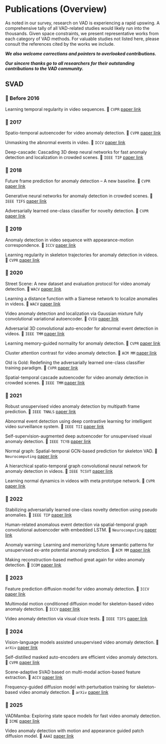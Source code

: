 # Publications (Overview)

As noted in our survey, research on VAD is experiencing a rapid upswing. A comprehensive tally of all VAD-related studies would likely run into the thousands. Given space constraints, we present representative works from each category of VAD methods. For valuable studies not listed here, please consult the references cited by the works we include. 

***We also welcome corrections and pointers to overlooked contributions.***

***Our sincere thanks go to all researchers for their outstanding contributions to the VAD community.***

## SVAD

### 📖 Before 2016

Learning temporal regularity in video sequences. 📰 `CVPR` 
[paper link]()

### 📖 2017

Spatio-temporal autoencoder for video anomaly detection. 📰 `CVPR` 
[paper link]()

Unmasking the abnormal events in video. 📰 `ICCV` 
[paper link]()

Deep-cascade: Cascading 3D deep neural networks for fast anomaly detection and localization in crowded scenes. 📰 `IEEE TIP` 
[paper link]()

### 📖 2018

Future frame prediction for anomaly detection – A new baseline. 📰 `CVPR` 
[paper link]()

 Generative neural networks for anomaly detection in crowded scenes. 📰 `IEEE TIFS` 
[paper link]()

Adversarially learned one-class classifier for novelty detection. 📰 `CVPR` 
[paper link]()

### 📖 2019

Anomaly detection in video sequence with appearance-motion correspondence. 📰 `ICCV` 
[paper link]()

Learning regularity in skeleton trajectories for anomaly detection in videos. 📰 `CVPR`
[paper link]()

### 📖 2020

Street Scene: A new dataset and evaluation protocol for video anomaly detection. 📰 `WACV` 
[paper link]()

Learning a distance function with a Siamese network to localize anomalies in videos. 📰 `WACV` 
[paper link]()

Video anomaly detection and localization via Gaussian mixture fully convolutional variational autoencoder. 📰 `CVIU` 
[paper link]()

Adversarial 3D convolutional auto-encoder for abnormal event detection in videos. 📰 `IEEE TMM`
[paper link]()

Learning memory-guided normality for anomaly detection. 📰 `CVPR`
[paper link]()

Cluster attention contrast for video anomaly detection. 📰 `ACM MM`
[paper link]()

Old is Gold: Redefining the adversarially learned one-class classifier training paradigm. 📰 `CVPR`
[paper link]()

Spatial-temporal cascade autoencoder for video anomaly detection in crowded scenes. 📰 `IEEE TMM`
[paper link]()

### 📖 2021

Robust unsupervised video anomaly detection by multipath frame prediction. 📰 `IEEE TNNLS`
[paper link]()

Abnormal event detection using deep contrastive learning for intelligent video surveillance system. 📰 `IEEE TII`
[paper link]()

Self-supervision-augmented deep autoencoder for unsupervised visual anomaly detection. 📰 `IEEE TCYB`
[paper link]()

Normal graph: Spatial-temporal GCN-based prediction for skeleton VAD. 📰 `Neurocomputing`
[paper link]()

A hierarchical spatio-temporal graph convolutional neural network for anomaly detection in videos. 📰 `IEEE TCSVT`
[paper link]()

Learning normal dynamics in videos with meta prototype network. 📰 `CVPR`
[paper link]()

### 📖 2022

Stabilizing adversarially learned one-class novelty detection using pseudo anomalies. 📰 `IEEE TIP`
[paper link]()

Human-related anomalous event detection via spatial-temporal graph convolutional autoencoder with embedded LSTM. 📰 `Neurocomputing`
[paper link]()

Anomaly warning: Learning and memorizing future semantic patterns for unsupervised ex-ante potential anomaly prediction. 📰 `ACM MM`
[paper link]()

Making reconstruction-based method great again for video anomaly detection. 📰 `ICDM`
[paper link]()

### 📖 2023

Feature prediction diffusion model for video anomaly detection. 📰 `ICCV`
[paper link]()

Multimodal motion conditioned diffusion model for skeleton-based video anomaly detection. 📰 `ICCV`
[paper link]()

Video anomaly detection via visual cloze tests. 📰 `IEEE TIFS`
[paper link]()

### 📖 2024

Vision-language models assisted unsupervised video anomaly detection. 📰 `arXiv`
[paper link]()

Self-distilled masked auto-encoders are efficient video anomaly detectors. 📰 `CVPR`
[paper link]()

Scene-adaptive SVAD based on multi-modal action-based feature extraction. 📰 `ACCV`
[paper link]()

Frequency-guided diffusion model with perturbation training for skeleton-based video anomaly detection. 📰 `arXiv`
[paper link]()

### 📖 2025

VADMamba: Exploring state space models for fast video anomaly detection. 📰 `ICME`
[paper link]()

Video anomaly detection with motion and appearance guided patch diffusion model. 📰 `AAAI`
[paper link]()
